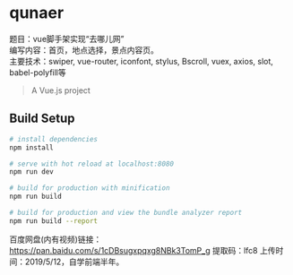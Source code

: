 # qunaer  
题目：vue脚手架实现“去哪儿网”  
编写内容：首页，地点选择，景点内容页。  
主要技术：swiper, vue-router,  iconfont, stylus, Bscroll, vuex, axios, slot, babel-polyfill等  

> A Vue.js project

## Build Setup

``` bash
# install dependencies
npm install

# serve with hot reload at localhost:8080
npm run dev

# build for production with minification
npm run build

# build for production and view the bundle analyzer report
npm run build --report
```

百度网盘(内有视频)链接：https://pan.baidu.com/s/1cDBsugxpqxg8NBk3TomP_g  提取码：lfc8 上传时间：2019/5/12，自学前端半年。
